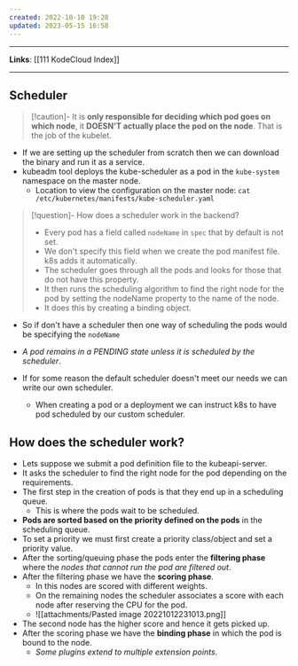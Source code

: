 ```yaml
---
created: 2022-10-10 19:28
updated: 2023-05-15 16:58
---
```

---
**Links**: [[111 KodeCloud Index]]

---
## Scheduler
> [!caution]- It is **only responsible for deciding which pod goes on which node**, it **DOESN'T actually place the pod on the node**. 
> That is the job of the kubelet.

- If we are setting up the scheduler from scratch then we can download the binary and run it as a service.
- kubeadm tool deploys the kube-scheduler as a pod in the `kube-system` namespace on the master node.
	- Location to view the configuration on the master node: `cat /etc/kubernetes/manifests/kube-scheduler.yaml` 

> [!question]- How does a scheduler work in the backend?
> - Every pod has a field called `nodeName` in `spec` that by default is not set. 
> - We don't specify this field when we create the pod manifest file. k8s adds it automatically.
> - The scheduler goes through all the pods and looks for those that do not have this property.
> - It then runs the scheduling algorithm to find the right node for the pod by setting the nodeName property to the name of the node.
> - It does this by creating a binding object.

- So if don't have a scheduler then one way of scheduling the pods would be specifying the `nodeName`
- *A pod remains in a PENDING state unless it is scheduled by the scheduler*.

- If for some reason the default scheduler doesn't meet our needs we can write our own scheduler.
	- When creating a pod or a deployment we can instruct k8s to have pod scheduled by our custom scheduler.

## How does the scheduler work?
- Lets suppose we submit a pod definition file to the kubeapi-server. 
- It asks the scheduler to find the right node for the pod depending on the requirements.
- The first step in the creation of pods is that they end up in a scheduling queue.
	- This is where the pods wait to be scheduled.
- **Pods are sorted based on the priority defined on the pods** in the scheduling queue.
- To set a priority we must first create a priority class/object and set a priority value.
- After the sorting/queuing phase the pods enter the **filtering phase** where the *nodes that cannot run the pod are filtered out*.
- After the filtering phase we have the **scoring phase**.
	- In this nodes are scored with different weights.
	- On the remaining nodes the scheduler associates a score with each node after reserving the CPU for the pod.
	- ![[attachments/Pasted image 20221012231013.png]]
- The second node has the higher score and hence it gets picked up.
- After the scoring phase we have the **binding phase** in which the pod is bound to the node.
	- *Some plugins extend to multiple extension points*.